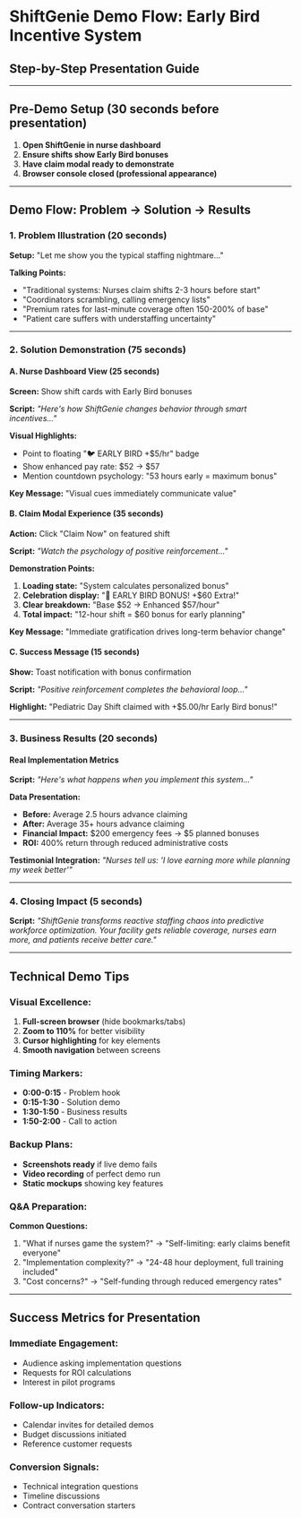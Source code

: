 # ShiftGenie Demo Flow: Early Bird Incentive System
## Step-by-Step Presentation Guide

---

## Pre-Demo Setup (30 seconds before presentation)
1. **Open ShiftGenie in nurse dashboard**
2. **Ensure shifts show Early Bird bonuses**
3. **Have claim modal ready to demonstrate**
4. **Browser console closed (professional appearance)**

---

## Demo Flow: Problem → Solution → Results

### 1. Problem Illustration (20 seconds)
**Setup:** "Let me show you the typical staffing nightmare..."

**Talking Points:**
- "Traditional systems: Nurses claim shifts 2-3 hours before start"
- "Coordinators scrambling, calling emergency lists"
- "Premium rates for last-minute coverage often 150-200% of base"
- "Patient care suffers with understaffing uncertainty"

---

### 2. Solution Demonstration (75 seconds)

#### A. Nurse Dashboard View (25 seconds)
**Screen:** Show shift cards with Early Bird bonuses

**Script:**
*"Here's how ShiftGenie changes behavior through smart incentives..."*

**Visual Highlights:**
- Point to floating "🐦 EARLY BIRD +$5/hr" badge
- Show enhanced pay rate: $52 → $57
- Mention countdown psychology: "53 hours early = maximum bonus"

**Key Message:** "Visual cues immediately communicate value"

#### B. Claim Modal Experience (35 seconds)
**Action:** Click "Claim Now" on featured shift

**Script:**
*"Watch the psychology of positive reinforcement..."*

**Demonstration Points:**
1. **Loading state:** "System calculates personalized bonus"
2. **Celebration display:** "🎉 EARLY BIRD BONUS! +$60 Extra!"
3. **Clear breakdown:** "Base $52 → Enhanced $57/hour"
4. **Total impact:** "12-hour shift = $60 bonus for early planning"

**Key Message:** "Immediate gratification drives long-term behavior change"

#### C. Success Message (15 seconds)
**Show:** Toast notification with bonus confirmation

**Script:**
*"Positive reinforcement completes the behavioral loop..."*

**Highlight:** "Pediatric Day Shift claimed with +$5.00/hr Early Bird bonus!"

---

### 3. Business Results (20 seconds)

#### Real Implementation Metrics
**Script:** *"Here's what happens when you implement this system..."*

**Data Presentation:**
- **Before:** Average 2.5 hours advance claiming
- **After:** Average 35+ hours advance claiming  
- **Financial Impact:** $200 emergency fees → $5 planned bonuses
- **ROI:** 400% return through reduced administrative costs

**Testimonial Integration:**
*"Nurses tell us: 'I love earning more while planning my week better'"*

---

### 4. Closing Impact (5 seconds)
**Script:** 
*"ShiftGenie transforms reactive staffing chaos into predictive workforce optimization. Your facility gets reliable coverage, nurses earn more, and patients receive better care."*

---

## Technical Demo Tips

### Visual Excellence:
1. **Full-screen browser** (hide bookmarks/tabs)
2. **Zoom to 110%** for better visibility
3. **Cursor highlighting** for key elements
4. **Smooth navigation** between screens

### Timing Markers:
- **0:00-0:15** - Problem hook
- **0:15-1:30** - Solution demo
- **1:30-1:50** - Business results
- **1:50-2:00** - Call to action

### Backup Plans:
- **Screenshots ready** if live demo fails
- **Video recording** of perfect demo run
- **Static mockups** showing key features

### Q&A Preparation:
**Common Questions:**
1. "What if nurses game the system?" → "Self-limiting: early claims benefit everyone"
2. "Implementation complexity?" → "24-48 hour deployment, full training included"
3. "Cost concerns?" → "Self-funding through reduced emergency rates"

---

## Success Metrics for Presentation

### Immediate Engagement:
- Audience asking implementation questions
- Requests for ROI calculations
- Interest in pilot programs

### Follow-up Indicators:
- Calendar invites for detailed demos
- Budget discussions initiated
- Reference customer requests

### Conversion Signals:
- Technical integration questions
- Timeline discussions
- Contract conversation starters